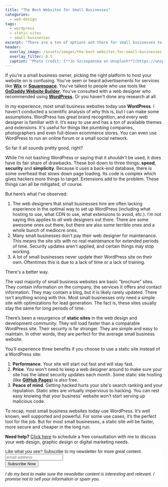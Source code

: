```yaml
---
title: "The Best Websites for Small Businesses"
categories:
  - web-design
tags:
  - wordpress
  - static-sites
  - small-businesses
excerpt: "There are a ton of options out there for small businesses to use for creating their websites.  This post examines the most popular option and a potentially better alternative."
header:
  overlay_image: /assets/images/the-best-websites-for-small-businesses.jpg
  overlay_filter: 0.5
  caption: "Photo credit: [**Jo Szczepanska on Unsplash**](https://unsplash.com/photos/bjemWZcNF34)"
---
```


If you’re a small business owner, picking the right platform to host your website on is confusing. You’ve seen or heard advertisements for services like [**Wix**](https://www.wix.com/) or [**Squarespace**](https://www.squarespace.com/). You've talked to people who use tools like [**GoDaddy Website Builder**](https://www.godaddy.com/websites/website-builder). You’ve consulted with a web designer who recommended using [**WordPress**](https://wordpress.org/). Or you haven’t done any research at all.

In my experience, most small business websites today use **WordPress**. I haven’t conducted a scientific analysis of why this is, but I can make some assumptions. WordPress has great brand recognition, and every web designer is familiar with it. It’s easy to use and has a ton of available themes and extensions. It's useful for things like plumbing companies, photographers and even full-blown ecommerce stores. You can even use WordPress to run an online forum or a small social network.

So far it all sounds pretty good, right?

While I’m not bashing WordPress or saying that it *shouldn’t* be used, it does have its fair share of drawbacks. These boil down to three things: **speed**, **security** and **simplicity**. Because it uses a back-end database, there is some overhead that slows down page loading. Its code is complex which gives hackers more things to target. Extensions add to the problem. These things can all be mitigated, of course.

But here’s what I’ve observed:
1.  The web designers that small businesses hire are often lacking experience in the optimal way to set up WordPress (including what hosting to use, what CDN to use, what extensions to avoid, etc.). I’m not saying this applies to *all* web designers out there. There are some awesome ones out there, but there are also some terrible ones and a whole bunch of mediocre ones.
2.  Many small businesses don't pay their web designer for maintenance. This means the site sits with no real maintenance for extended periods of time.  Security updates aren't applied, and certain things may stop working.
3.  A lot of small businesses never update their WordPress site on their own. Oftentimes this is due to a lack of time or a lack of training.

There's a better way.

The vast majority of small business websites are basic “brochure” sites. They contain information on the company, the services it offers and contact information. They may contain a blog, but it is likely rarely updated. There isn’t anything wrong with this. Most small businesses only need a simple site with optimizations for lead generation. The fact is, these sites usually stay the same for long periods of time.

There’s been a resurgence of **static sites** in the web design and development community. They will load faster than a comparable WordPress site.  Their security is far stronger.  They are simple and easy to maintain. In other words, they are perfect for the average small business website.

You’ll experience three benefits if you choose to use a static site instead of a WordPress site:
1.  **Performance**. Your site will start out fast and will stay fast.
2.  **Price**. You won't need to keep a web designer around to make sure your site has the latest security updates each month. Some static site hosting (like [**GitHub Pages**](https://pages.github.com/)) is also free.
3.  **Peace of mind**. Getting hacked hurts your site's search ranking and your reputation. Static sites are virtually impervious to hacking. You can rest easy knowing that your business’ website won’t start serving up malicious code.  

To recap, most small business websites today use WordPress. It’s well known, well supported and powerful. For some use cases, it’s the perfect tool for the job. But for most small businesses, a static site will be faster, more secure and cheaper in the long run.

<p class="notice--info"><b>Need help?</b>  <a href="/free-consultation/">Click here</a> to schedule a free consultation with me to discuss your web design, graphic design or digital marketing needs.</p>

<!-- Begin MailChimp Signup Form -->
<link href="//cdn-images.mailchimp.com/embedcode/slim-10_7.css" rel="stylesheet" type="text/css">
<style type="text/css">
	#mc_embed_signup{background:#fff; clear:left; font:14px Helvetica,Arial,sans-serif; }
	/* Add your own MailChimp form style overrides in your site stylesheet or in this style block.
	   We recommend moving this block and the preceding CSS link to the HEAD of your HTML file. */
</style>
<div id="mc_embed_signup">
<form action="https://bengilstrap.us19.list-manage.com/subscribe/post?u=f631cb726a5c965a7c24c5eea&amp;id=6bcdb2ecde" method="post" id="mc-embedded-subscribe-form" name="mc-embedded-subscribe-form" class="validate" target="_blank" novalidate>
    <div id="mc_embed_signup_scroll">
	<label for="mce-EMAIL">Like what you see?  Subscribe to my newsletter for more great content.</label>
	<input type="email" value="" name="EMAIL" class="email" id="mce-EMAIL" placeholder="email address" required>
    <!-- real people should not fill this in and expect good things - do not remove this or risk form bot signups-->
    <div style="position: absolute; left: -5000px;" aria-hidden="true"><input type="text" name="b_f631cb726a5c965a7c24c5eea_6bcdb2ecde" tabindex="-1" value=""></div>
    <div class="clear"><input type="submit" value="Subscribe Now" name="subscribe" id="mc-embedded-subscribe" class="button"></div>
    </div>
    <p><i>I do my best to make sure the newsletter content is interesting and relevant.  I promise not to sell your information or spam you.</i></p>
</form>
</div>

<!--End mc_embed_signup-->
